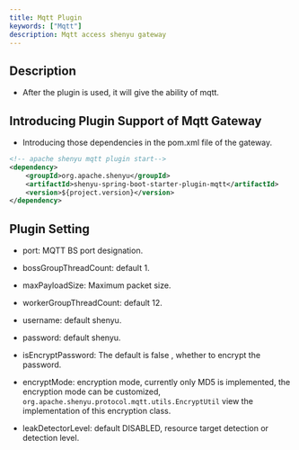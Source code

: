 ```yaml
---
title: Mqtt Plugin
keywords: ["Mqtt"]
description: Mqtt access shenyu gateway
---
```


## Description

* After the plugin is used, it will give the ability of mqtt.

## Introducing Plugin Support of Mqtt Gateway

* Introducing those dependencies in the pom.xml file of the gateway.

```xml
<!-- apache shenyu mqtt plugin start-->
<dependency>
    <groupId>org.apache.shenyu</groupId>
    <artifactId>shenyu-spring-boot-starter-plugin-mqtt</artifactId>
    <version>${project.version}</version>
</dependency>
```

## Plugin Setting

* port: MQTT BS port designation.

* bossGroupThreadCount: default 1.

* maxPayloadSize: Maximum packet size.

* workerGroupThreadCount: default 12.

* username: default shenyu.

* password: default shenyu.

* isEncryptPassword: The default is false , whether to encrypt the password.

* encryptMode: encryption mode, currently only MD5 is implemented, the encryption mode can be customized, `org.apache.shenyu.protocol.mqtt.utils.EncryptUtil` view the implementation of this encryption class.

* leakDetectorLevel: default DISABLED, resource target detection or detection level.